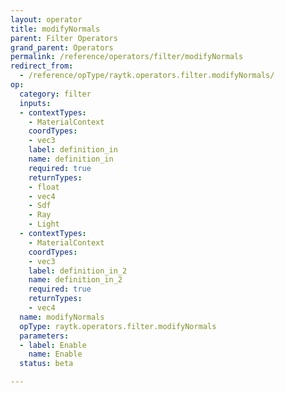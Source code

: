 ```yaml
---
layout: operator
title: modifyNormals
parent: Filter Operators
grand_parent: Operators
permalink: /reference/operators/filter/modifyNormals
redirect_from:
  - /reference/opType/raytk.operators.filter.modifyNormals/
op:
  category: filter
  inputs:
  - contextTypes:
    - MaterialContext
    coordTypes:
    - vec3
    label: definition_in
    name: definition_in
    required: true
    returnTypes:
    - float
    - vec4
    - Sdf
    - Ray
    - Light
  - contextTypes:
    - MaterialContext
    coordTypes:
    - vec3
    label: definition_in_2
    name: definition_in_2
    required: true
    returnTypes:
    - vec4
  name: modifyNormals
  opType: raytk.operators.filter.modifyNormals
  parameters:
  - label: Enable
    name: Enable
  status: beta

---
```

